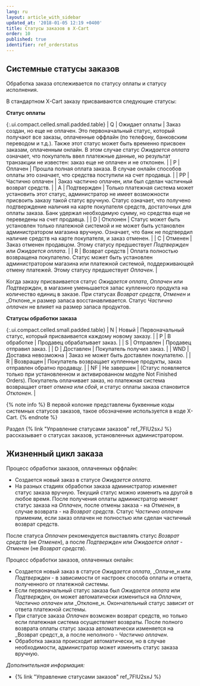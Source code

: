 ```yaml
---
lang: ru
layout: article_with_sidebar
updated_at: '2018-01-05 12:19 +0400'
title: Статусы заказов в X-Cart
order: 10
published: true
identifier: ref_orderstatus
---
```

## Системные статусы заказов

Обработка заказа отслеживается по статусу оплаты и статусу исполнения. 

В стандартном X-Cart заказу присваиваются следующие статусы:

**Статус оплаты**

{:.ui.compact.celled.small.padded.table}
| Q | Ожидает оплаты | Заказ создан, но еще  не оплачен. Это первоначальный статус, который получают все заказы, оплаченные оффлайн (по телефону, банковским переводом и т.д.). Также этот статус может быть временно присвоен заказам, оплаченным онлайн. В этом случае статус _Ожидается оплата_ означает, что покупатель ввел платежные данные, но результат транзакции не известен: заказ еще не оплачен и не отклонен. |
| P | Оплачен | Прошла полная оплата заказа. В случае онлайн способов оплаты это означает, что средства поступили на счет продавца. |
| PP | Частично оплачен | Заказ частично оплачен, или был сделан частичный возврат средств. |
| A | Подтвержден | Только платежная система может установить этот статус, администратор не имеет возможности присвоить заказу такой статус вручную. Статус означает, что получено подтверждение наличия на карте покупателя средств, достаточных для оплаты заказа. Банк удержал необходимую сумму, но средства еще не переведены на счет продавца. |
| D | Отклонен | Статус может быть установлен только платежной системой и не может быть установлен администратором магазина вручную. Означает, что банк не подтвердил наличие средств на карте покупателя, и заказ отменен. |
| C | Отменен | Заказ отменен продавцом. Этому статусу предшествует _Подтвержден_ или _Ожидается оплата_. |
| R | Возврат средств | Оплата полностью возвращена покупателю. Статус может быть установлен администратором магазина или платежной системой, поддерживающей отмену платежей. Этому статусу предшествует _Оплачен_. |

Когда заказу присваивается статус _Ожидается оплата_, _Оплачен_ или _Подтвержден_, в магазине уменьшается запас купленного продукта на количество единиц в заказе. При статусах _Возврат средств_, _Отменен_ и _Отклоне_н размер запаса восстанавливается. Статус _Частично оплачен_ не влияет на размер запаса продуктов.

**Статусы обработки заказа**

{:.ui.compact.celled.small.padded.table}
| N | Новый | Первоначальный статус, который присваивается каждому новому заказу. |
| P | В обработке | Продавец обрабатывает заказ. |
| S | Отправлен | Продавец отправил заказ. |
| D | Доставлен | Покупатель получил заказ. |
| WND | Доставка невозможна | Заказ не может быть доставлен покупателю. |
| R | Возвращен | Покупатель возвращает купленные продукты, заказ отправлен обратно продавцу. |
| NF | Не завершен | (Статус появляется только при установленном и активированном модуле Not Finished Orders). Покупатель оплачивает заказ, но платежная система возвращает ответ _отмена_ или _сбой_, и статус оплаты заказа становится _Отклонен_. |

{% note info %}
В первой колонке представлены буквенные коды системных статусов заказов, такое обозначение используется в коде X-Cart.
{% endnote %}

Раздел {% link "Управление статусами заказов" ref_7FIU2sxJ %}  рассказывает о статусах заказов, установленных администратором.

## Жизненный цикл заказа

Процесс обработки заказов, оплаченных оффлайн:

*   Создается новый заказ в статусе _Ожидается оплата_.
*   На разных стадиях обработки заказа администратор изменяет статус заказа вручную. Текущий статус можно изменить на другой в любое время. После получения оплаты администратор меняет статус заказа на _Оплачен_, после отмены заказа - на _Отменен_, в случае возврата  - на _Возврат средств_. Статус _Частично оплачен_ применим, если заказ оплачен не полностью или сделан частичный возврат средств.

После статуса _Оплачен_ рекомендуется выставлять статус _Возврат средств_ (не _Отменен_), а после _Подтвержден_ или _Ожидается оплат_ - _Отменен_ (не _Возврат средств_).


Процесс обработки заказов, оплаченных онлайн:

*   Создается новый заказ в статусе _Ожидается оплата_, _Оплаче_н или _Подтвержден_ - в зависимости от настроек способа оплаты и ответа, полученного от платежной системы.
*   Если первоначальный статус заказа был _Ожидается оплата_ или _Подтвержден_, он может автоматически измениться на _Оплачен_, _Частично оплачен_ или _Отклоне_н. Окончательный статус зависит от ответа платежной системы.
*   При статусе заказа _Оплачен_ возможен возврат средств, но только если платежная система осуществляет возвраты. После полного возврата оплаты статус заказа автоматически изменяется на _Возврат средст_в, а после неполного - _Частично оплачен_.
*   Обработка заказа происходит автоматически, но в случае необходимости, администратор может изменить статус заказа вручную.

_Дополнительная информация:_

*   {% link "Управление статусами заказов" ref_7FIU2sxJ %}

